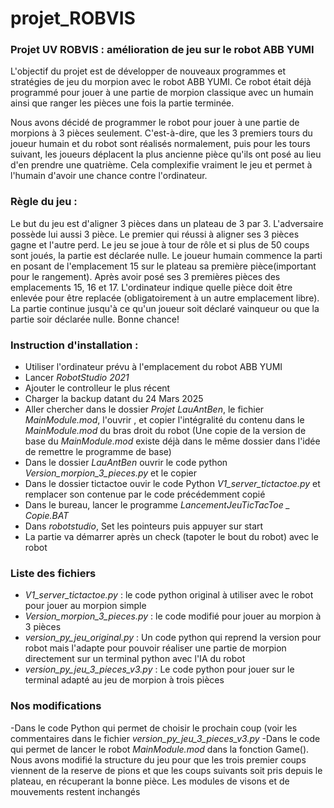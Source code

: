 # projet_ROBVIS
### Projet UV ROBVIS : amélioration de jeu sur le robot ABB YUMI

L'objectif du projet est de développer de nouveaux programmes et stratégies de jeu du morpion avec le robot ABB YUMI.
Ce robot était déjà programmé pour jouer à une partie de morpion classique avec un humain ainsi que ranger les pièces une fois la partie terminée.

Nous avons décidé de programmer le robot pour jouer à une partie de morpions à 3 pièces seulement. C'est-à-dire, que les 3 premiers tours du joueur humain et du robot sont réalisés normalement, puis pour les tours suivant, les joueurs déplacent la plus ancienne pièce qu'ils ont posé au lieu d'en prendre une quatrième. Cela complexifie vraiment le jeu et permet à l'humain d'avoir une chance contre l'ordinateur.


### Règle du jeu :
Le but du jeu est d'aligner 3 pièces dans un plateau de 3 par 3. L'adversaire possède lui aussi 3 pièce. Le premier qui réussi à aligner ses 3 pièces gagne et l'autre perd. Le jeu se joue à tour de rôle et si plus de 50 coups sont joués, la partie est déclarée nulle. 
Le joueur humain commence la parti en posant de l'emplacement 15 sur le plateau sa première pièce(important pour le rangement). Après avoir posé ses 3 premières pièces des emplacements 15, 16 et 17. L'ordinateur indique quelle pièce doit être enlevée pour être replacée (obligatoirement à un autre emplacement libre). 
La partie continue jusqu'à ce qu'un joueur soit déclaré vainqueur ou que la partie soir déclarée nulle.
Bonne chance!


### Instruction d'installation : 

 - Utiliser l'ordinateur prévu à l'emplacement du robot ABB YUMI
 - Lancer *RobotStudio 2021*
 - Ajouter le controlleur le plus récent
 - Charger la backup datant du 24 Mars 2025
 - Aller chercher dans le dossier *Projet LauAntBen*, le fichier *MainModule.mod*, l'ouvrir , et copier l'intégralité du contenu dans le *MainModule.mod* du bras droit du robot (Une copie de la version de base du *MainModule.mod* existe déjà dans le même dossier dans l'idée de remettre le programme de base)
 - Dans le dossier *LauAntBen* ouvrir le code python *Version_morpion_3_pieces.py* et le copier
 - Dans le dossier tictactoe ouvir le code Python *V1_server_tictactoe.py* et remplacer son contenue par le code précédemment copié
 - Dans le bureau, lancer le programme *LancementJeuTicTacToe _ Copie.BAT*
 - Dans *robotstudio*, Set les pointeurs puis appuyer sur start
 - La partie va démarrer après un check (tapoter le bout du robot) avec le robot 

### Liste des fichiers 

- *V1_server_tictactoe.py* : le code python original à utiliser avec le robot pour jouer au morpion simple
- *Version_morpion_3_pieces.py* : le code modifié pour jouer au morpion à 3 pièces
- *version_py_jeu_original.py* : Un code python qui reprend la version pour robot mais l'adapte pour pouvoir réaliser une partie de morpion directement sur un terminal python avec l'IA du robot
- *version_py_jeu_3_pieces_v3.py* : Le code python pour jouer sur le terminal adapté au jeu de morpion à trois pièces

### Nos modifications
-Dans le code Python qui permet de choisir le prochain coup (voir les commentaires dans le fichier *version_py_jeu_3_pieces_v3.py* 
-Dans le code qui permet de lancer le robot *MainModule.mod* dans la fonction Game(). Nous avons modifié la structure du jeu pour que les trois premier coups viennent de la reserve de pions et que les coups suivants soit pris depuis le plateau, en récuperant la bonne pièce. Les modules de visons et de mouvements restent inchangés  
 
